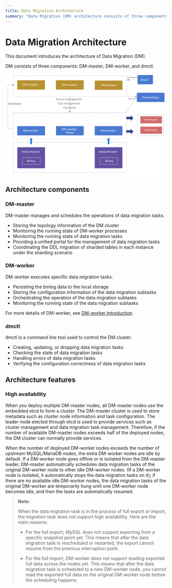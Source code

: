 ```yaml
---
title: Data Migration Architecture
summary: "Data Migration (DM) architecture consists of three components: DM-master, DM-worker, and dmctl. DM-master manages data migration tasks, DM-worker executes specific tasks, and dmctl is a command line tool for cluster control. High availability is achieved through multiple DM-master nodes and automatic task scheduling. Full export and import tasks do not support high availability due to limitations in MySQL and DM-worker."
---
```


# Data Migration Architecture

This document introduces the architecture of Data Migration (DM).

DM consists of three components: DM-master, DM-worker, and dmctl.

![Data Migration architecture](./media/dm/dm-architecture-2.0.png)

## Architecture components

### DM-master

DM-master manages and schedules the operations of data migration tasks.

- Storing the topology information of the DM cluster
- Monitoring the running state of DM-worker processes
- Monitoring the running state of data migration tasks
- Providing a unified portal for the management of data migration tasks
- Coordinating the DDL migration of sharded tables in each instance under the sharding scenario

### DM-worker

DM-worker executes specific data migration tasks.

- Persisting the binlog data to the local storage
- Storing the configuration information of the data migration subtasks
- Orchestrating the operation of the data migration subtasks
- Monitoring the running state of the data migration subtasks

For more details of DM-worker, see [DM-worker Introduction](/dm/dm-worker-intro.md).

### dmctl

dmctl is a command line tool used to control the DM cluster.

- Creating, updating, or dropping data migration tasks
- Checking the state of data migration tasks
- Handling errors of data migration tasks
- Verifying the configuration correctness of data migration tasks

## Architecture features

### High availability

When you deploy multiple DM-master nodes, all DM-master nodes use the embedded etcd to form a cluster. The DM-master cluster is used to store metadata such as cluster node information and task configuration. The leader node elected through etcd is used to provide services such as cluster management and data migration task management. Therefore, if the number of available DM-master nodes exceeds half of the deployed nodes, the DM cluster can normally provide services.

When the number of deployed DM-worker nodes exceeds the number of upstream MySQL/MariaDB nodes, the extra DM-worker nodes are idle by default. If a DM-worker node goes offline or is isolated from the DM-master leader, DM-master automatically schedules data migration tasks of the original DM-worker node to other idle DM-worker nodes. (If a DM-worker node is isolated, it automatically stops the data migration tasks on it); if there are no available idle DM-worker nodes, the data migration tasks of the original DM-worker are temporarily hung until one DM-worker node becomes idle, and then the tasks are automatically resumed.

> **Note:**
>
> When the data migration task is in the process of full export or import, the migration task does not support high availability. Here are the main reasons:
>
> - For the full export, MySQL does not support exporting from a specific snapshot point yet. This means that after the data migration task is rescheduled or restarted, the export cannot resume from the previous interruption point.
>
> - For the full import, DM-worker does not support reading exported full data across the nodes yet. This means that after the data migration task is scheduled to a new DM-worker node, you cannot read the exported full data on the original DM-worker node before the scheduling happens.
